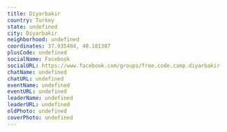 ```yaml
---
title: Diyarbakir
country: Turkey
state: undefined
city: Diyarbakir
neighborhood: undefined
coordinates: 37.935484, 40.181387
plusCode: undefined
socialName: Facebook
socialURL: https://www.facebook.com/groups/free.code.camp.diyarbakir
chatName: undefined
chatURL: undefined
eventName: undefined
eventURL: undefined
leaderName: undefined
leaderURL: undefined
oldPhoto: undefined
coverPhoto: undefined
---
```

